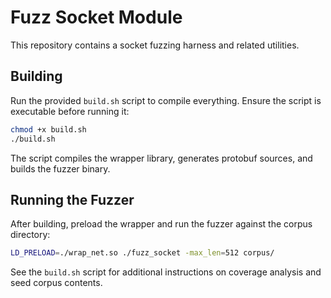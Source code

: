 # Fuzz Socket Module

This repository contains a socket fuzzing harness and related utilities.

## Building

Run the provided `build.sh` script to compile everything. Ensure the script is executable before running it:

```bash
chmod +x build.sh
./build.sh
```

The script compiles the wrapper library, generates protobuf sources, and builds the fuzzer binary.

## Running the Fuzzer

After building, preload the wrapper and run the fuzzer against the corpus directory:

```bash
LD_PRELOAD=./wrap_net.so ./fuzz_socket -max_len=512 corpus/
```

See the `build.sh` script for additional instructions on coverage analysis and seed corpus contents.
